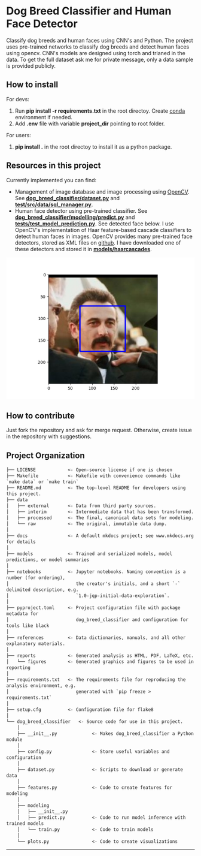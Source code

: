 # Dog Breed Classifier and Human Face Detector

Classify dog breeds and human faces using CNN's and Python. The project uses pre-trained networks to classify dog breeds and detect human faces using opencv. CNN's models are designed using torch and trianed in the data. To get the full dataset ask me for private message, only a data sample is provided publicly.

## How to install

For devs:
1. Run **pip install -r requirements.txt** in the root directoy. Create [conda](https://conda.io/projects/conda/en/latest/user-guide/install/index.html) environment if needed.
2. Add **.env** file with variable **project_dir** pointing to root folder.

For users:

1. **pip install .** in the root directoy to install it as a python package.

## Resources in this project
Currently implemented you can find:
- Management of image database and image processing using [OpenCV](https://opencv.org/get-started/). See [**dog_breed_classifier/dataset.py**](https://github.com/mrvgME/dog_breed_classifier/blob/main/dog_breed_classifier/dataset.py) and [**test/src/data/sql_manager.py**](https://github.com/mrvgME/dog_breed_classifier/blob/main/tests/test_data_loader.py).
- Human face detector using pre-trained classifier. See [**dog_breed_classifier/modelling/predict.py**](https://github.com/mrvgME/dog_breed_classifier/blob/main/dog_breed_classifier/modelling/predict.py) and [**tests/test_model_prediction.py**](https://github.com/mrvgME/dog_breed_classifier/blob/main/tests/test_model_prediction.py). See detected face below. I use OpenCV's implementation of Haar feature-based cascade classifiers to detect human faces in images. OpenCV provides many pre-trained face detectors, stored as XML files on [github](https://github.com/opencv/opencv/tree/master/data/haarcascades). I have downloaded one of these detectors and stored it in [**models/haarcascades**](https://github.com/mrvgME/dog_breed_classifier/tree/main/models/haarcascades).

![alt text](https://github.com/mrvgME/dog_breed_classifier/blob/main/reports/figures/detected_face.png?raw=true)

## How to contribute

Just fork the repository and ask for merge request. Otherwise, create issue in the repository with suggestions.

## Project Organization

```
├── LICENSE            <- Open-source license if one is chosen
├── Makefile           <- Makefile with convenience commands like `make data` or `make train`
├── README.md          <- The top-level README for developers using this project.
├── data
│   ├── external       <- Data from third party sources.
│   ├── interim        <- Intermediate data that has been transformed.
│   ├── processed      <- The final, canonical data sets for modeling.
│   └── raw            <- The original, immutable data dump.
│
├── docs               <- A default mkdocs project; see www.mkdocs.org for details
│
├── models             <- Trained and serialized models, model predictions, or model summaries
│
├── notebooks          <- Jupyter notebooks. Naming convention is a number (for ordering),
│                         the creator's initials, and a short `-` delimited description, e.g.
│                         `1.0-jqp-initial-data-exploration`.
│
├── pyproject.toml     <- Project configuration file with package metadata for 
│                         dog_breed_classifier and configuration for tools like black
│
├── references         <- Data dictionaries, manuals, and all other explanatory materials.
│
├── reports            <- Generated analysis as HTML, PDF, LaTeX, etc.
│   └── figures        <- Generated graphics and figures to be used in reporting
│
├── requirements.txt   <- The requirements file for reproducing the analysis environment, e.g.
│                         generated with `pip freeze > requirements.txt`
│
├── setup.cfg          <- Configuration file for flake8
│
└── dog_breed_classifier   <- Source code for use in this project.
    │
    ├── __init__.py             <- Makes dog_breed_classifier a Python module
    │
    ├── config.py               <- Store useful variables and configuration
    │
    ├── dataset.py              <- Scripts to download or generate data
    │
    ├── features.py             <- Code to create features for modeling
    │
    ├── modeling                
    │   ├── __init__.py 
    │   ├── predict.py          <- Code to run model inference with trained models          
    │   └── train.py            <- Code to train models
    │
    └── plots.py                <- Code to create visualizations
```

--------

